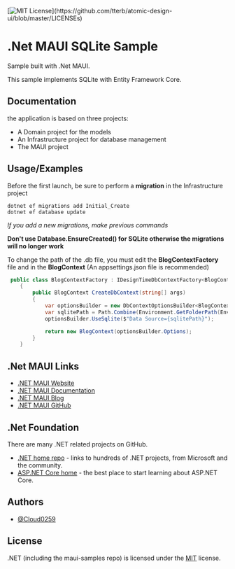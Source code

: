 [![MIT License](https://img.shields.io/apm/l/atomic-design-ui.svg?)](https://github.com/tterb/atomic-design-ui/blob/master/LICENSEs)


# .Net MAUI SQLite Sample

Sample built with .Net MAUI.

This sample implements SQLite with Entity Framework Core.

## Documentation


the application is based on three projects:  
* A Domain project for the models  
* An Infrastructure project for database management
* The MAUI project

## Usage/Examples

Before the first launch, be sure to perform a **migration** in the Infrastructure project

```
dotnet ef migrations add Initial_Create
dotnet ef database update
```
*If you add a new migrations, make previous commands*

**Don't use Database.EnsureCreated() for SQLite otherwise the migrations will no longer work**

To change the path of the .db file, you must edit the **BlogContextFactory** file and in the **BlogContext**
(An appsettings.json file is recommended)

```c#
 public class BlogContextFactory : IDesignTimeDbContextFactory<BlogContext>
    {
        public BlogContext CreateDbContext(string[] args)
        {
            var optionsBuilder = new DbContextOptionsBuilder<BlogContext>();
            var sqlitePath = Path.Combine(Environment.GetFolderPath(Environment.SpecialFolder.ApplicationData), "blog.db");
            optionsBuilder.UseSqlite($"Data Source={sqlitePath}");

            return new BlogContext(optionsBuilder.Options);
        }
    }
```


## .Net MAUI Links

* [.NET MAUI Website](https://github.com/dotnet/maui-samples#:~:text=.NET%20MAUI%20Website,NET%20MAUI%20GitHub)
* [.NET MAUI Documentation](https://github.com/dotnet/maui-samples#:~:text=.NET%20MAUI%20Website,NET%20MAUI%20GitHub)
* [.NET MAUI Blog](https://github.com/dotnet/maui-samples#:~:text=.NET%20MAUI%20Website,NET%20MAUI%20GitHub)
* [.NET MAUI GitHub](https://github.com/dotnet/maui-samples#:~:text=.NET%20MAUI%20Website,NET%20MAUI%20GitHub)
## .Net Foundation

There are many .NET related projects on GitHub.

* [.NET home repo](https://github.com/dotnet/maui-samples#:~:text=There%20are%20many,ASP.NET%20Core.) - links to hundreds of .NET projects, from Microsoft and the community.
* [ASP.NET Core home](https://github.com/dotnet/maui-samples#:~:text=There%20are%20many,ASP.NET%20Core.) - the best place to start learning about ASP.NET Core.
## Authors

- [@Cloud0259](https://www.github.com/cloud0259)


## License

.NET (including the maui-samples repo) is licensed under the [MIT](https://choosealicense.com/licenses/mit/) license.


